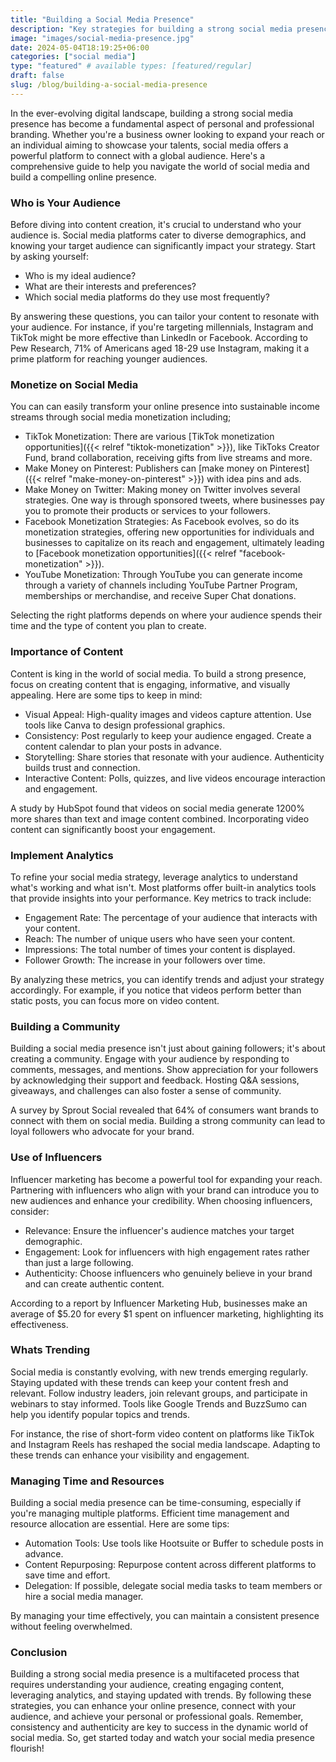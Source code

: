 ```yaml
---
title: "Building a Social Media Presence"
description: "Key strategies for building a strong social media presence to boost your brand and engage your audience effectively."
image: "images/social-media-presence.jpg"
date: 2024-05-04T18:19:25+06:00
categories: ["social media"]
type: "featured" # available types: [featured/regular]
draft: false
slug: /blog/building-a-social-media-presence
---
```


In the ever-evolving digital landscape, building a strong social media presence has become a fundamental aspect of personal and professional branding. Whether you're a business owner looking to expand your reach or an individual aiming to showcase your talents, social media offers a powerful platform to connect with a global audience. Here's a comprehensive guide to help you navigate the world of social media and build a compelling online presence.

### Who is Your Audience

Before diving into content creation, it's crucial to understand who your audience is. Social media platforms cater to diverse demographics, and knowing your target audience can significantly impact your strategy. Start by asking yourself:

* Who is my ideal audience?
* What are their interests and preferences?
* Which social media platforms do they use most frequently?

By answering these questions, you can tailor your content to resonate with your audience. For instance, if you're targeting millennials, Instagram and TikTok might be more effective than LinkedIn or Facebook. According to Pew Research, 71% of Americans aged 18-29 use Instagram, making it a prime platform for reaching younger audiences.

### Monetize on Social Media

 You can can easily transform your online presence into sustainable income streams through social media monetization including;

* TikTok Monetization: There are various [TikTok monetization opportunities]({{< relref "tiktok-monetization" >}}), like TikToks Creator Fund, brand collaboration, receiving gifts from live streams and more.
* Make Money on Pinterest: Publishers can [make money on Pinterest]({{< relref "make-money-on-pinterest" >}}) with idea pins and ads.
* Make Money on Twitter: Making money on Twitter involves several strategies. One way is through sponsored tweets, where businesses pay you to promote their products or services to your followers.
* Facebook Monetization Strategies: As Facebook evolves, so do its monetization strategies, offering new opportunities for individuals and businesses to capitalize on its reach and engagement, ultimately leading to [Facebook monetization opportunities]({{< relref "facebook-monetization" >}}).
* YouTube Monetization: Through YouTube you can generate income through a variety of channels including YouTube Partner Program, memberships or merchandise, and receive Super Chat donations.

Selecting the right platforms depends on where your audience spends their time and the type of content you plan to create.

### Importance of Content

Content is king in the world of social media. To build a strong presence, focus on creating content that is engaging, informative, and visually appealing. Here are some tips to keep in mind:

* Visual Appeal: High-quality images and videos capture attention. Use tools like Canva to design professional graphics.
* Consistency: Post regularly to keep your audience engaged. Create a content calendar to plan your posts in advance.
* Storytelling: Share stories that resonate with your audience. Authenticity builds trust and connection.
* Interactive Content: Polls, quizzes, and live videos encourage interaction and engagement.

A study by HubSpot found that videos on social media generate 1200% more shares than text and image content combined. Incorporating video content can significantly boost your engagement.

### Implement Analytics

To refine your social media strategy, leverage analytics to understand what's working and what isn't. Most platforms offer built-in analytics tools that provide insights into your performance. Key metrics to track include:

* Engagement Rate: The percentage of your audience that interacts with your content.
* Reach: The number of unique users who have seen your content.
* Impressions: The total number of times your content is displayed.
* Follower Growth: The increase in your followers over time.

By analyzing these metrics, you can identify trends and adjust your strategy accordingly. For example, if you notice that videos perform better than static posts, you can focus more on video content.

### Building a Community

Building a social media presence isn't just about gaining followers; it's about creating a community. Engage with your audience by responding to comments, messages, and mentions. Show appreciation for your followers by acknowledging their support and feedback. Hosting Q&A sessions, giveaways, and challenges can also foster a sense of community.

A survey by Sprout Social revealed that 64% of consumers want brands to connect with them on social media. Building a strong community can lead to loyal followers who advocate for your brand.

### Use of Influencers

Influencer marketing has become a powerful tool for expanding your reach. Partnering with influencers who align with your brand can introduce you to new audiences and enhance your credibility. When choosing influencers, consider:

* Relevance: Ensure the influencer's audience matches your target demographic.
* Engagement: Look for influencers with high engagement rates rather than just a large following.
* Authenticity: Choose influencers who genuinely believe in your brand and can create authentic content.

According to a report by Influencer Marketing Hub, businesses make an average of $5.20 for every $1 spent on influencer marketing, highlighting its effectiveness.

### Whats Trending

Social media is constantly evolving, with new trends emerging regularly. Staying updated with these trends can keep your content fresh and relevant. Follow industry leaders, join relevant groups, and participate in webinars to stay informed. Tools like Google Trends and BuzzSumo can help you identify popular topics and trends.

For instance, the rise of short-form video content on platforms like TikTok and Instagram Reels has reshaped the social media landscape. Adapting to these trends can enhance your visibility and engagement.

### Managing Time and Resources

Building a social media presence can be time-consuming, especially if you're managing multiple platforms. Efficient time management and resource allocation are essential. Here are some tips:

* Automation Tools: Use tools like Hootsuite or Buffer to schedule posts in advance.
* Content Repurposing: Repurpose content across different platforms to save time and effort.
* Delegation: If possible, delegate social media tasks to team members or hire a social media manager.

By managing your time effectively, you can maintain a consistent presence without feeling overwhelmed.

### Conclusion

Building a strong social media presence is a multifaceted process that requires understanding your audience, creating engaging content, leveraging analytics, and staying updated with trends. By following these strategies, you can enhance your online presence, connect with your audience, and achieve your personal or professional goals. Remember, consistency and authenticity are key to success in the dynamic world of social media. So, get started today and watch your social media presence flourish!
